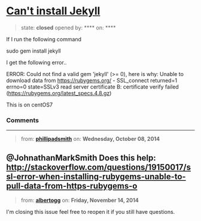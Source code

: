 # [Can&#x27;t install Jekyll](https://github.com/jekyll/jekyll-help/issues/163)

> state: **closed** opened by: **** on: ****

If I run the following command

sudo gem install jekyll

I get the following error..

ERROR:  Could not find a valid gem &#x27;jekyll&#x27; (&gt;= 0), here is why:
          Unable to download data from https://rubygems.org/ - SSL_connect returned=1 errno=0 state=SSLv3 read server certificate B: certificate verify failed (https://rubygems.org/latest_specs.4.8.gz)

This is on centOS7


### Comments

---
> from: [**phillipadsmith**](https://github.com/jekyll/jekyll-help/issues/163#issuecomment-58422781) on: **Wednesday, October 08, 2014**

@JohnathanMarkSmith Does this help: http://stackoverflow.com/questions/19150017/ssl-error-when-installing-rubygems-unable-to-pull-data-from-https-rubygems-o
---
> from: [**albertogg**](https://github.com/jekyll/jekyll-help/issues/163#issuecomment-63156407) on: **Friday, November 14, 2014**

I&#x27;m closing this issue feel free to reopen it if you still have questions.
